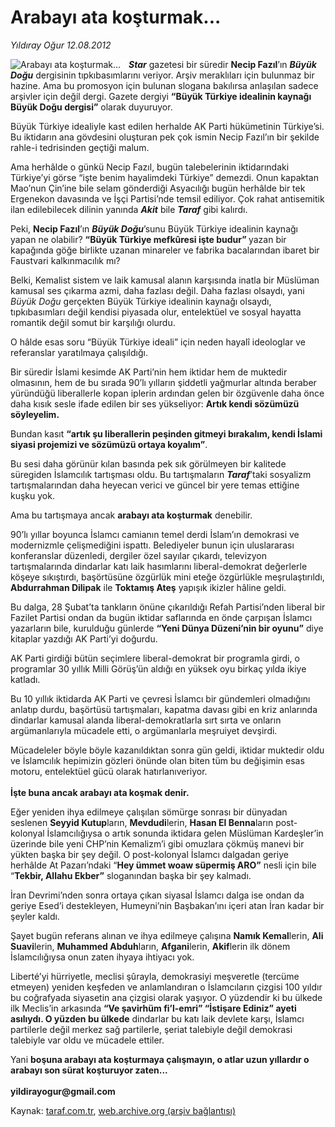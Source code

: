 # Arabayı ata koşturmak...

*Yıldıray Oğur 12.08.2012*

<div class="yazi"><img align="left" alt="Arabayı ata koşturmak..." border="0" src="http://www.taraf.com.tr/fotoraflar/makaleler/arabayi-ata-kosturmak_4869_orijinal.jpg" style="border-right-width:10px; border-color:#FFFFFF"/><p><b><i>Star</i></b> gazetesi bir süredir <b>Necip Fazıl</b>’ın <b><i>Büyük Doğu</i></b> dergisinin tıpkıbasımlarını veriyor. Arşiv meraklıları için bulunmaz bir hazine. Ama bu promosyon için bulunan slogana bakılırsa anlaşılan sadece arşivler için değil dergi. Gazete dergiyi <b>“Büyük Türkiye idealinin kaynağı Büyük Doğu dergisi”</b> olarak duyuruyor. </p>
<p>Büyük Türkiye idealiyle kast edilen herhalde AK Parti hükümetinin Türkiye’si. Bu iktidarın ana gövdesini oluşturan pek çok ismin Necip Fazıl’ın bir şekilde rahle-i tedrisinden geçtiği malum. </p>
<p>Ama herhâlde o günkü Necip Fazıl, bugün talebelerinin iktidarındaki Türkiye’yi görse “işte benim hayalimdeki Türkiye” demezdi. Onun kapaktan Mao’nun Çin’ine bile selam gönderdiği Asyacılığı bugün herhâlde bir tek Ergenekon davasında ve İşçi Partisi’nde temsil ediliyor. Çok rahat antisemitik ilan edilebilecek dilinin yanında <b><i>Akit</i></b> bile <b><i>Taraf</i></b> gibi kalırdı.</p>
<p>Peki, <b>Necip Fazıl</b>’ın <b><i>Büyük Doğu</i></b>’sunu Büyük Türkiye idealinin kaynağı yapan ne olabilir? <b>“Büyük Türkiye mefkûresi işte budur” </b>yazan bir kapağında göğe birlikte uzanan minareler ve fabrika bacalarından ibaret bir Faustvari kalkınmacılık mı? </p>
<p>Belki, Kemalist sistem ve laik kamusal alanın karşısında inatla bir Müslüman kamusal ses çıkarma azmi, daha fazlası değil. Daha fazlası olsaydı, yani <i>Büyük Doğu</i> gerçekten Büyük Türkiye idealinin kaynağı olsaydı, tıpkıbasımları değil kendisi piyasada olur, entelektüel ve sosyal hayatta romantik değil somut bir karşılığı olurdu.</p>
<p>O hâlde esas soru “Büyük Türkiye ideali” için neden hayalî ideologlar ve referanslar yaratılmaya çalışıldığı. </p>
<p>Bir süredir İslami kesimde AK Parti’nin hem iktidar hem de muktedir olmasının, hem de bu sırada 90’lı yılların şiddetli yağmurlar altında beraber yüründüğü liberallerle kopan iplerin ardından gelen bir özgüvenle daha önce daha kısık sesle ifade edilen bir ses yükseliyor: <b>Artık kendi sözümüzü söyleyelim.</b></p>
<p>Bundan kasıt <b>“artık şu liberallerin peşinden gitmeyi bırakalım, kendi İslami siyasi projemizi ve sözümüzü ortaya koyalım”</b>.</p>
<p>Bu sesi daha görünür kılan basında pek sık görülmeyen bir kalitede süregiden İslamcılık tartışması oldu. Bu tartışmaların <b><i>Taraf</i></b>’taki sosyalizm tartışmalarından daha heyecan verici ve güncel bir yere temas ettiğine kuşku yok. </p>
<p>Ama bu tartışmaya ancak <b>arabayı ata koşturmak</b> denebilir.</p>
<p>90’lı yıllar boyunca İslamcı camianın temel derdi İslam’ın demokrasi ve modernizmle çelişmediğini ispattı. Belediyeler bunun için uluslararası konferanslar düzenledi, dergiler özel sayılar çıkardı, televizyon tartışmalarında dindarlar katı laik hasımlarını liberal-demokrat değerlerle köşeye sıkıştırdı, başörtüsüne özgürlük mini eteğe özgürlükle meşrulaştırıldı, <b>Abdurrahman Dilipak</b> ile <b>Toktamış Ateş</b> yapışık ikizler hâline geldi. </p>
<p>Bu dalga, 28 Şubat’ta tankların önüne çıkarıldığı Refah Partisi’nden liberal bir Fazilet Partisi ondan da bugün iktidar saflarında en önde çarpışan İslamcı yazarların bile, kurulduğu günlerde <b>“Yeni Dünya Düzeni’nin bir oyunu”</b> diye kitaplar yazdığı AK Parti’yi doğurdu. </p>
<p>AK Parti girdiği bütün seçimlere liberal-demokrat bir programla girdi, o programlar 30 yıllık Milli Görüş’ün aldığı en yüksek oyu birkaç yılda ikiye katladı. </p>
<p>Bu 10 yıllık iktidarda AK Parti ve çevresi İslamcı bir gündemleri olmadığını anlatıp durdu, başörtüsü tartışmaları, kapatma davası gibi en kriz anlarında dindarlar kamusal alanda liberal-demokratlarla sırt sırta ve onların argümanlarıyla mücadele etti, o argümanlarla meşruiyet devşirdi.</p>
<p>Mücadeleler böyle böyle kazanıldıktan sonra gün geldi, iktidar muktedir oldu ve İslamcılık hepimizin gözleri önünde olan biten tüm bu değişimin esas motoru, entelektüel gücü olarak hatırlanıveriyor.<br/><br/><b>İşte buna ancak arabayı ata koşmak denir.</b></p>
<p>Eğer yeniden ihya edilmeye çalışılan sömürge sonrası bir dünyadan seslenen <b>Seyyid Kutup</b>ların, <b>Mevdudi</b>lerin, <b>Hasan El Benna</b>ların post-kolonyal İslamcılığıysa o artık sonunda iktidara gelen Müslüman Kardeşler’in üzerinde bile yeni CHP’nin Kemalizm’i gibi omuzlara çökmüş manevi bir yükten başka bir şey değil. O post-kolonyal İslamcı dalgadan geriye herhâlde At Pazarı’ndaki “<b>Hey ümmet woaw süpermiş ARO”</b> nesli için bile “<b>Tekbir, Allahu Ekber”</b> sloganından başka bir şey kalmadı. </p>
<p>İran Devrimi’nden sonra ortaya çıkan siyasal İslamcı dalga ise ondan da geriye Esed’i destekleyen, Humeyni’nin Başbakan’ını içeri atan İran kadar bir şeyler kaldı. </p>
<p>Şayet bugün referans alınan ve ihya edilmeye çalışına <b>Namık Kemal</b>lerin, <b>Ali Suavi</b>lerin, <b>Muhammed Abduh</b>ların, <b>Afgani</b>lerin, <b>Akif</b>lerin ilk dönem İslamcılığıysa onun zaten ihyaya ihtiyacı yok. </p>
<p>Liberté’yi hürriyetle, meclisi şûrayla, demokrasiyi meşveretle (tercüme etmeyen) yeniden keşfeden ve anlamlandıran o İslamcıların çizgisi 100 yıldır bu coğrafyada siyasetin ana çizgisi olarak yaşıyor. O yüzdendir ki bu ülkede ilk Meclis’in arkasında <b>“Ve şavirhüm fi’l-emri” “İstişare Ediniz” ayeti asılıydı. O yüzden bu ülkede</b> dindarlar bu katı laik devlete karşı, İslamcı partilerle değil merkez sağ partilerle, şeriat talebiyle değil demokrasi talebiyle var oldu ve mücadele ettiler.</p>
<p>Yani <b>boşuna arabayı ata koşturmaya çalışmayın, o atlar uzun yıllardır o arabayı son sürat koşturuyor zaten...<br/><br/></b><b>yildirayogur@gmail.com</b></p>
</div>

Kaynak: [taraf.com.tr](http://www.taraf.com.tr/yildiray-ogur/makale-arabayi-ata-kosturmak.htm), [web.archive.org (arşiv bağlantısı)](http://web.archive.org/web/20130709155319/http://www.taraf.com.tr/yildiray-ogur/makale-arabayi-ata-kosturmak.htm)
